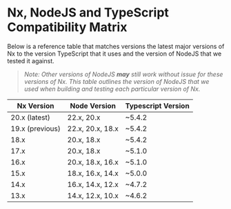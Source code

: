 # Nx, NodeJS and TypeScript Compatibility Matrix

Below is a reference table that matches versions the latest major versions of Nx to the version TypeScript that it uses
and the version of NodeJS that we tested it against.

> _Note: Other versions of NodeJS **may** still work without issue for these versions of Nx. This table outlines the
> version of NodeJS that we used when building and testing each particular version of Nx._

| Nx Version      | Node Version     | Typescript Version |
| --------------- | ---------------- | ------------------ |
| 20.x (latest)   | 22.x, 20.x       | ~5.4.2             |
| 19.x (previous) | 22.x, 20.x, 18.x | ~5.4.2             |
| 18.x            | 20.x, 18.x       | ~5.4.2             |
| 17.x            | 20.x, 18.x       | ~5.1.0             |
| 16.x            | 20.x, 18.x, 16.x | ~5.1.0             |
| 15.x            | 18.x, 16.x, 14.x | ~5.0.0             |
| 14.x            | 16.x, 14.x, 12.x | ~4.7.2             |
| 13.x            | 14.x, 12.x, 10.x | ~4.6.2             |

